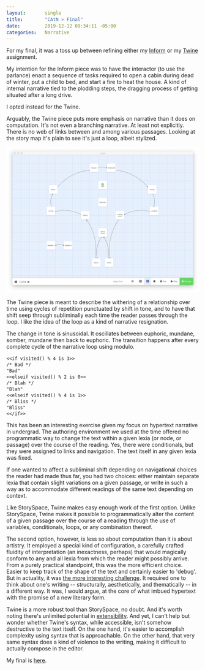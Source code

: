```yaml
---
layout:       single
title:        "CAtN » Final"
date:         2019-12-12 09:34:11 -05:00
categories:   Narrative
---
```


For my final, it was a toss up between refining either my [Inform](https://itp.nopivnick.com/narrative/first-inform/) or my [Twine](https://itp.nopivnick.com/narrative/first-twine/) assignment.

My intention for the Inform piece was to have the interactor (to use the parlance) enact a  sequence of tasks required to open a cabin during dead of winter, put a child to bed, and start a fire to heat the house. A kind of internal narrative tied to the plodding steps, the dragging process of getting situated after a long drive.

I opted instead for the Twine.

Arguably, the Twine piece puts more emphasis on narrative than it does on computation. It's not even a branching narrative. At least not explicitly. There is no web of links between and among various passages. Looking at the story map it's plain to see it's just a loop, albeit stylized.

![Twine's Story Map view](/assets/catn/2019-12-12/luna_story-map.png)

The Twine piece is meant to describe the withering of a relationship over time using cycles of repetition punctuated by shift in tone, and to have that shift seep through subliminally each time the reader passes through the loop. I like the idea of the loop as a kind of narrative resignation.

The change in tone is sinusoidal. It oscillates between euphoric, mundane, somber, mundane then back to euphoric. The transition happens after every complete cycle of the narrative loop using modulo.

```
<<if visited() % 4 is 3>>
/* Bad */
"Bad"
<<elseif visited() % 2 is 0>>
/* Blah */
"Blah"
<<elseif visited() % 4 is 1>>
/* Bliss */
"Bliss"
<</if>>
```

This has been an interesting exercise given my focus on hypertext narrative in undergrad. The authoring environment we used at the time offered no programmatic way to change the text within a given lexia (or node, or passage) over the course of the reading. Yes, there were conditionals, but they were assigned to links and navigation. The text itself in any given lexia was fixed.

If one wanted to affect a subliminal shift depending on navigational choices the reader had made thus far, you had two choices: either maintain separate lexia that contain slight variations on a given passage, or write in such a way as to accommodate different readings of the same text depending on context.

Like StorySpace, Twine makes easy enough work of the first option. Unlike StorySpace, Twine makes it possible to programmatically alter the content of a given passage over the course of a reading through the use of variables, conditionals, loops, or any combination thereof.

The second option, however, is less so about computation than it is about artistry. It employed a special kind of configuration, a carefully crafted fluidity of interpretation (an inexactness, perhaps) that would magically conform to any and all lexia from which the reader might possibly arrive. From a purely practical standpoint, this was the more efficient choice. Easier to keep track of the shape of the text and certainly easier to 'debug'. But in actuality, it was [the more interesting challenge](https://www.wired.com/2013/04/hypertext/). It required one to think about one's writing -- structurally, aesthetically, and thematically -- in a different way. It was, I would argue, at the core of what imbued hypertext with the promise of a new literary form.

Twine is a more robust tool than StorySpace, no doubt. And it's worth noting there's unlimited potential in [extensibility](https://twinelab.net/custom-macros-for-sugarcube-2/). And yet, I can't help but wonder whether Twine's syntax, while accessible, isn't somehow destructive to the text itself. On the one hand, it's easier to accomplish complexity using syntax that is approachable. On the other hand, that very same syntax does a kind of violence to the writing, making it difficult to actually compose in the editor.

My final is [here](http://j.mp/2PfpTgk).
